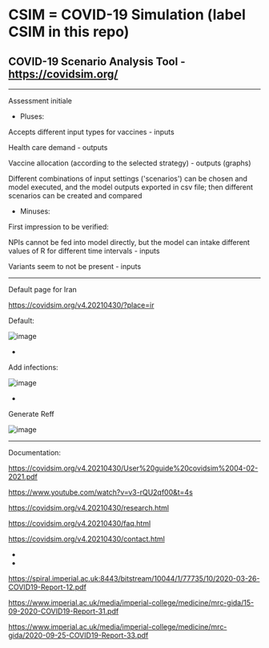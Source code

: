 # CSIM = COVID-19 Simulation (label CSIM in this repo)

## COVID-19 Scenario Analysis Tool - https://covidsim.org/

*******

Assessment initiale


* Pluses:

Accepts different input types for vaccines - inputs

Health care demand - outputs

Vaccine allocation (according to the selected strategy) - outputs (graphs)

Different combinations of input settings ('scenarios') can be chosen and model executed, and the model outputs exported in csv file; then different scenarios can be created and compared


* Minuses:

First impression to be verified: 

NPIs cannot be fed into model directly, but the model can intake different values of R for different time intervals - inputs

Variants seem to not be present - inputs



*******

Default page for Iran


https://covidsim.org/v4.20210430/?place=ir


Default:

![image](https://user-images.githubusercontent.com/30849720/119897623-8bffe380-bef5-11eb-8378-056ef64ff732.png)

*

Add infections:

![image](https://user-images.githubusercontent.com/30849720/119897731-b81b6480-bef5-11eb-81cb-942c7326baf6.png)

*

Generate Reff

![image](https://user-images.githubusercontent.com/30849720/119899621-34af4280-bef8-11eb-9f92-048d01055ecf.png)


*****


Documentation:

https://covidsim.org/v4.20210430/User%20guide%20covidsim%2004-02-2021.pdf

https://www.youtube.com/watch?v=v3-rQU2qf00&t=4s 

https://covidsim.org/v4.20210430/research.html

https://covidsim.org/v4.20210430/faq.html

https://covidsim.org/v4.20210430/contact.html

*


*

https://spiral.imperial.ac.uk:8443/bitstream/10044/1/77735/10/2020-03-26-COVID19-Report-12.pdf

https://www.imperial.ac.uk/media/imperial-college/medicine/mrc-gida/15-09-2020-COVID19-Report-31.pdf

https://www.imperial.ac.uk/media/imperial-college/medicine/mrc-gida/2020-09-25-COVID19-Report-33.pdf

